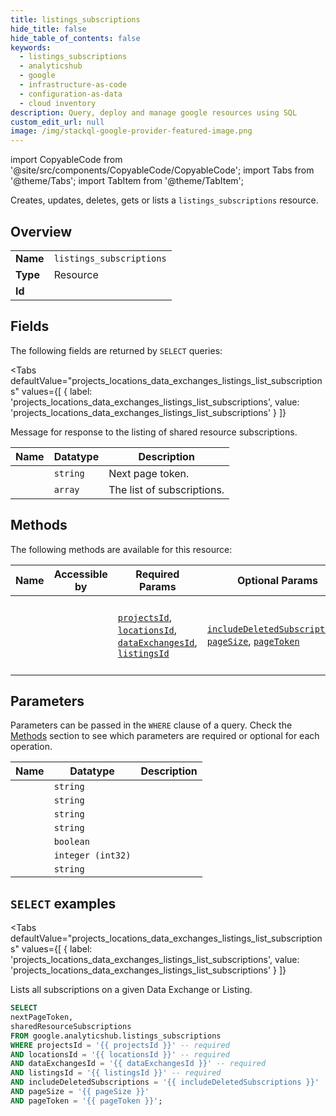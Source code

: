 ```yaml
--- 
title: listings_subscriptions
hide_title: false
hide_table_of_contents: false
keywords:
  - listings_subscriptions
  - analyticshub
  - google
  - infrastructure-as-code
  - configuration-as-data
  - cloud inventory
description: Query, deploy and manage google resources using SQL
custom_edit_url: null
image: /img/stackql-google-provider-featured-image.png
---
```


import CopyableCode from '@site/src/components/CopyableCode/CopyableCode';
import Tabs from '@theme/Tabs';
import TabItem from '@theme/TabItem';

Creates, updates, deletes, gets or lists a <code>listings_subscriptions</code> resource.

## Overview
<table><tbody>
<tr><td><b>Name</b></td><td><code>listings_subscriptions</code></td></tr>
<tr><td><b>Type</b></td><td>Resource</td></tr>
<tr><td><b>Id</b></td><td><CopyableCode code="google.analyticshub.listings_subscriptions" /></td></tr>
</tbody></table>

## Fields

The following fields are returned by `SELECT` queries:

<Tabs
    defaultValue="projects_locations_data_exchanges_listings_list_subscriptions"
    values={[
        { label: 'projects_locations_data_exchanges_listings_list_subscriptions', value: 'projects_locations_data_exchanges_listings_list_subscriptions' }
    ]}
>
<TabItem value="projects_locations_data_exchanges_listings_list_subscriptions">

Message for response to the listing of shared resource subscriptions.

<table>
<thead>
    <tr>
    <th>Name</th>
    <th>Datatype</th>
    <th>Description</th>
    </tr>
</thead>
<tbody>
<tr>
    <td><CopyableCode code="nextPageToken" /></td>
    <td><code>string</code></td>
    <td>Next page token.</td>
</tr>
<tr>
    <td><CopyableCode code="sharedResourceSubscriptions" /></td>
    <td><code>array</code></td>
    <td>The list of subscriptions.</td>
</tr>
</tbody>
</table>
</TabItem>
</Tabs>

## Methods

The following methods are available for this resource:

<table>
<thead>
    <tr>
    <th>Name</th>
    <th>Accessible by</th>
    <th>Required Params</th>
    <th>Optional Params</th>
    <th>Description</th>
    </tr>
</thead>
<tbody>
<tr>
    <td><a href="#projects_locations_data_exchanges_listings_list_subscriptions"><CopyableCode code="projects_locations_data_exchanges_listings_list_subscriptions" /></a></td>
    <td><CopyableCode code="select" /></td>
    <td><a href="#parameter-projectsId"><code>projectsId</code></a>, <a href="#parameter-locationsId"><code>locationsId</code></a>, <a href="#parameter-dataExchangesId"><code>dataExchangesId</code></a>, <a href="#parameter-listingsId"><code>listingsId</code></a></td>
    <td><a href="#parameter-includeDeletedSubscriptions"><code>includeDeletedSubscriptions</code></a>, <a href="#parameter-pageSize"><code>pageSize</code></a>, <a href="#parameter-pageToken"><code>pageToken</code></a></td>
    <td>Lists all subscriptions on a given Data Exchange or Listing.</td>
</tr>
</tbody>
</table>

## Parameters

Parameters can be passed in the `WHERE` clause of a query. Check the [Methods](#methods) section to see which parameters are required or optional for each operation.

<table>
<thead>
    <tr>
    <th>Name</th>
    <th>Datatype</th>
    <th>Description</th>
    </tr>
</thead>
<tbody>
<tr id="parameter-dataExchangesId">
    <td><CopyableCode code="dataExchangesId" /></td>
    <td><code>string</code></td>
    <td></td>
</tr>
<tr id="parameter-listingsId">
    <td><CopyableCode code="listingsId" /></td>
    <td><code>string</code></td>
    <td></td>
</tr>
<tr id="parameter-locationsId">
    <td><CopyableCode code="locationsId" /></td>
    <td><code>string</code></td>
    <td></td>
</tr>
<tr id="parameter-projectsId">
    <td><CopyableCode code="projectsId" /></td>
    <td><code>string</code></td>
    <td></td>
</tr>
<tr id="parameter-includeDeletedSubscriptions">
    <td><CopyableCode code="includeDeletedSubscriptions" /></td>
    <td><code>boolean</code></td>
    <td></td>
</tr>
<tr id="parameter-pageSize">
    <td><CopyableCode code="pageSize" /></td>
    <td><code>integer (int32)</code></td>
    <td></td>
</tr>
<tr id="parameter-pageToken">
    <td><CopyableCode code="pageToken" /></td>
    <td><code>string</code></td>
    <td></td>
</tr>
</tbody>
</table>

## `SELECT` examples

<Tabs
    defaultValue="projects_locations_data_exchanges_listings_list_subscriptions"
    values={[
        { label: 'projects_locations_data_exchanges_listings_list_subscriptions', value: 'projects_locations_data_exchanges_listings_list_subscriptions' }
    ]}
>
<TabItem value="projects_locations_data_exchanges_listings_list_subscriptions">

Lists all subscriptions on a given Data Exchange or Listing.

```sql
SELECT
nextPageToken,
sharedResourceSubscriptions
FROM google.analyticshub.listings_subscriptions
WHERE projectsId = '{{ projectsId }}' -- required
AND locationsId = '{{ locationsId }}' -- required
AND dataExchangesId = '{{ dataExchangesId }}' -- required
AND listingsId = '{{ listingsId }}' -- required
AND includeDeletedSubscriptions = '{{ includeDeletedSubscriptions }}'
AND pageSize = '{{ pageSize }}'
AND pageToken = '{{ pageToken }}';
```
</TabItem>
</Tabs>

